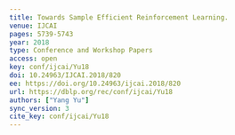 ```yaml
---
title: Towards Sample Efficient Reinforcement Learning.
venue: IJCAI
pages: 5739-5743
year: 2018
type: Conference and Workshop Papers
access: open
key: conf/ijcai/Yu18
doi: 10.24963/IJCAI.2018/820
ee: https://doi.org/10.24963/ijcai.2018/820
url: https://dblp.org/rec/conf/ijcai/Yu18
authors: ["Yang Yu"]
sync_version: 3
cite_key: conf/ijcai/Yu18
---
```

